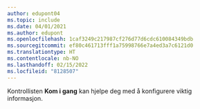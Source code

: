 ```yaml
---
author: edupont04
ms.topic: include
ms.date: 04/01/2021
ms.author: edupont
ms.openlocfilehash: 1caf3249c217987cf276d77d6cdc610084349bdb
ms.sourcegitcommit: ef80c461713fff1a75998766e7a4ed3a7c6121d0
ms.translationtype: HT
ms.contentlocale: nb-NO
ms.lasthandoff: 02/15/2022
ms.locfileid: "8128507"
---
```

Kontrollisten **Kom i gang** kan hjelpe deg med å konfigurere viktig informasjon.  
